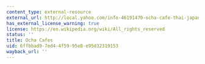 ```yaml
---
content_type: external-resource
external_url: http://local.yahoo.com/info-46191470-ocha-cafe-thai-japanese-restaurant-blackwood
has_external_license_warning: true
license: https://en.wikipedia.org/wiki/All_rights_reserved
status: ''
title: Ocha Cafes
uid: 6ffbbad9-7ed4-4f59-95e8-e95d32319153
wayback_url: ''
---
```

